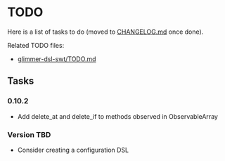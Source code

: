 # TODO

Here is a list of tasks to do (moved to [CHANGELOG.md](CHANGELOG.md) once done). 

Related TODO files:
- [glimmer-dsl-swt/TODO.md](https://github.com/AndyObtiva/glimmer-dsl-swt/blob/master/TODO.md)

## Tasks

### 0.10.2

- Add delete_at and delete_if to methods observed in ObservableArray

### Version TBD

- Consider creating a configuration DSL
